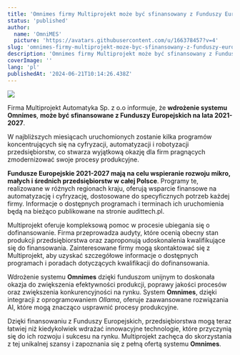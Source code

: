 ```yaml
---
title: 'Omnimes firmy Multiprojekt może być sfinansowany z Funduszy Europejskich na lata 2021-2027'
status: 'published'
author:
  name: 'OmniMES'
  picture: 'https://avatars.githubusercontent.com/u/166378457?v=4'
slug: 'omnimes-firmy-multiprojekt-moze-byc-sfinansowany-z-funduszy-europejskich-na-lata-2021-2027'
description: 'Omnimes firmy Multiprojekt może być sfinansowany z Funduszy Europejskich na lata 2021-2027'
coverImage: ''
lang: 'pl'
publishedAt: '2024-06-21T10:14:26.438Z'
---
```


![](/images/image-cxNj.png)

Firma Multiprojekt Automatyka Sp. z o.o informuje, że **wdrożenie systemu Omnimes**, **może być sfinansowane z Funduszy Europejskich na lata 2021-2027**.

W najbliższych miesiącach uruchomionych zostanie kilka programów koncentrujących się na cyfryzacji, automatyzacji i robotyzacji przedsiębiorstw, co stwarza wyjątkową okazję dla firm pragnących zmodernizować swoje procesy produkcyjne.

**Fundusze Europejskie 2021-2027 mają na celu wspieranie rozwoju mikro, małych i średnich przedsiębiorstw w całej Polsce**. Programy te, realizowane w różnych regionach kraju, oferują wsparcie finansowe na automatyzację i cyfryzację, dostosowane do specyficznych potrzeb każdej firmy. Informacje o dostępnych programach i terminach ich uruchomienia będą na bieżąco publikowane na stronie audittech.pl.

Multiprojekt oferuje kompleksową pomoc w procesie ubiegania się o dofinansowanie. Firma przeprowadza audyty, które ocenią obecny stan produkcji przedsiębiorstwa oraz zaproponują udoskonalenia kwalifikujące się do finansowania. Zainteresowane firmy mogą skontaktować się z Multiprojekt, aby uzyskać szczegółowe informacje o dostępnych programach i poradach dotyczących kwalifikacji do dofinansowania.

Wdrożenie systemu **Omnimes** dzięki funduszom unijnym to doskonała okazja do zwiększenia efektywności produkcji, poprawy jakości procesów oraz zwiększenia konkurencyjności na rynku. System **Omnimes**, dzięki integracji z oprogramowaniem *Ollama*, oferuje zaawansowane rozwiązania AI, które mogą znacząco usprawnić procesy produkcyjne.

Dzięki finansowaniu z Funduszy Europejskich, przedsiębiorstwa mogą teraz łatwiej niż kiedykolwiek wdrażać innowacyjne technologie, które przyczynią się do ich rozwoju i sukcesu na rynku. Multiprojekt zachęca do skorzystania z tej unikalnej szansy i zapoznania się z pełną ofertą systemu **Omnimes**.